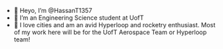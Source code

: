 - 👋 Heyo, I’m @HassanT1357
- 👀 I’m an Engineering Science student at UofT
- 🌱 I love cities and am an avid Hyperloop and rocketry enthusiast. Most of my work here will be for the UofT Aerospace Team or Hyperloop team!

